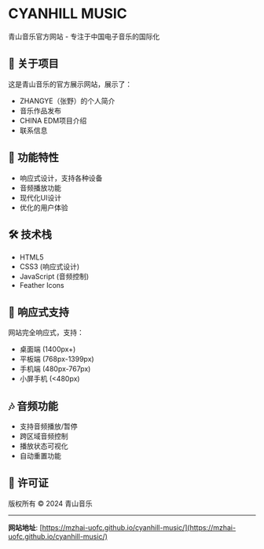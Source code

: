 # CYANHILL MUSIC

青山音乐官方网站 - 专注于中国电子音乐的国际化

## 🎵 关于项目

这是青山音乐的官方展示网站，展示了：
- ZHANGYE（张野）的个人简介
- 音乐作品发布
- CHINA EDM项目介绍
- 联系信息

## 🚀 功能特性

- 响应式设计，支持各种设备
- 音频播放功能
- 现代化UI设计
- 优化的用户体验

## 🛠️ 技术栈

- HTML5
- CSS3 (响应式设计)
- JavaScript (音频控制)
- Feather Icons

## 📱 响应式支持

网站完全响应式，支持：
- 桌面端 (1400px+)
- 平板端 (768px-1399px)
- 手机端 (480px-767px)
- 小屏手机 (<480px)

## 🎶 音频功能

- 支持音频播放/暂停
- 跨区域音频控制
- 播放状态可视化
- 自动重置功能

## 📄 许可证

版权所有 © 2024 青山音乐

---

**网站地址**: [https://mzhai-uofc.github.io/cyanhill-music/](https://mzhai-uofc.github.io/cyanhill-music/)
